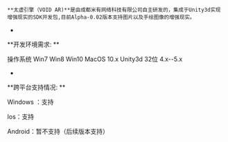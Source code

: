     **太虚引擎（VOID AR)**是由成都米有网络科技有限公司自主研发的，集成于Unity3d实现增强现实的SDK开发包,目前Alpha-0.02版本支持图片以及手绘图像的增强现实。


* 
**开发环境需求: **

 操作系统 Win7 Win8 Win10 MacOS 10.x 
 Unity3d  32位 4.x--5.x 

* 
**跨平台支持情况: **

 Windows ：支持 
 
 Ios：支持 
 
 Android：暂不支持（后续版本支持） 
 







